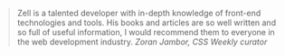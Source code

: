 <blockquote>Zell is a talented developer with in-depth knowledge of front-end technologies and tools. His books and articles are so well written and so full of useful information, I would recommend them to everyone in the web development industry.
  <cite>Zoran Jambor, CSS Weekly curator</cite>
</blockquote>
